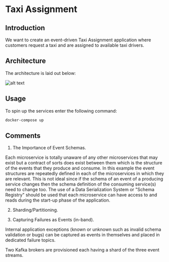# Taxi Assignment

## Introduction

We want to create an event-driven Taxi Assignment application where customers 
request a taxi and are assigned to available taxi drivers.

## Architecture

The architecture is laid out below:

![alt text][architecture]

## Usage

To spin up the services enter the following command:

```bash
docker-compose up
```

## Comments

1. The Importance of Event Schemas.

Each microservice is totally unaware of any other microservices that may exist but a 
contract of sorts does exist between them which is the structure of the events that 
they produce and consume. In this example the event structures are repeatedly defined in each 
of the microservices in which they are relevant. This is not ideal since if the schema of 
an event of a producing service changes then the schema definition of the consuming
service(s) need to change too. The use of a Data Serialization System or "Schema Registry"
should be used that each microservice can have access to and reads during the start-up phase
of the application.

2. Sharding/Partitioning.

3. Capturing Failures as Events (in-band).

Internal application exceptions (known or unknown such as invalid schema validation or bugs) 
can be captured as events in themselves and placed in dedicated failure topics.


Two Kafka brokers are provisioned each having a shard of the three event streams.

[architecture]: docs/taxi-assignment-architecture.png "architecture"
